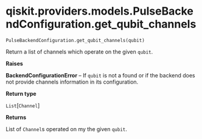 # qiskit.providers.models.PulseBackendConfiguration.get\_qubit\_channels

`PulseBackendConfiguration.get_qubit_channels(qubit)`

Return a list of channels which operate on the given `qubit`.

**Raises**

**BackendConfigurationError** – If `qubit` is not a found or if the backend does not provide channels information in its configuration.

**Return type**

`List`\[`Channel`]

**Returns**

List of `Channel`s operated on my the given `qubit`.
